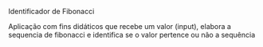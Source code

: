 Identificador de Fibonacci

Aplicação com fins didáticos que recebe um valor (input), elabora a sequencia de fibonacci e identifica se o valor pertence ou não a sequência
